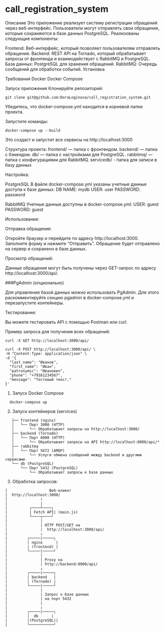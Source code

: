 # call_registration_system

Описание
Это приложение реализует систему регистрации обращений через веб-интерфейс. Пользователи могут отправлять свои обращения, которые сохраняются в базе данных PostgreSQL. Реализованы следующие компоненты:

Frontend: Веб-интерфейс, который позволяет пользователям отправлять обращения.
Backend: REST API на Tornado, который обрабатывает запросы от фронтенда и взаимодействует с RabbitMQ и PostgreSQL.
База данных: PostgreSQL для хранения обращений.
RabbitMQ: Очередь сообщений для обработки событий.
Установка

Требования
Docker
Docker Compose

Запуск приложения
Клонируйте репозиторий:
```
git clone git@github.com:DoraLoginova/call_registration_system.git

```
Убедитесь, что docker-compose.yml находится в корневой папке проекта.

Запустите команды:

```
docker-compose up --build

```
Это создаст и запустит все сервисы на http://localhost:3000

Структура проекта:
  frontend/ — папка с фронтендом.
  backend/ — папка с бэкендом.
  db/ — папка с настройками для PostgreSQL.
  rabbitmq/ — папка с конфигурациями для RabbitMQ.
  servicedb/ - папка для записи в базу данных

Настройка:

PostgreSQL
В файле docker-compose.yml указаны учетные данные доступа к базе данных:
DB NAME: mydb
USER: user
PASSWORD: password

RabbitMQ
Учетные данные доступны в docker-compose.yml:
USER: guest
PASSWORD: guest

Использование:


Отправка обращения:

Откройте браузер и перейдите по адресу http://localhost:3000.
Заполните форму и нажмите "Отправить".
Обращение будет отправлено на сервер и сохранено в базе данных.

Просмотр обращений:

Данные обращения могут быть получены через GET-запрос по адресу http://localhost:3000/api/.

###PgAdmin (опционально)

Для управления базой данных можно использовать PgAdmin. Для этого раскомментируйте секцию pgadmin в docker-compose.yml и перезапустите контейнеры.

Тестирование:

Вы можете тестировать API с помощью Postman или curl.

Пример запроса для получения всех обращений:

```
curl -X GET http://localhost:3000/api/

```

```
curl -X POST http://localhost:3000/api/ \
-H "Content-Type: application/json" \
-d '{
  "last_name": "Иванов",
  "first_name": "Иван",
  "patronymic": "Иванович",
  "phone": "+79161234567",
  "message": "Тестовый текст."
}'

```

1. Запуск Docker Compose
```
  docker-compose up
```
2. Запуск контейнеров (services)
```
   ├── frontend (nginx)
   │   └── Порт 3000 (HTTP)
   │       └── Обрабатывает запросы на http://localhost:3000/
   ├── backend (Tornado)
   │   └── Порт 8000 (HTTP)
   │       └── Обрабатывает запросы на API http://localhost:8000/api/*
   ├── rabbitmq
   │   └── Порт 5672 (AMQP)
   │       └── Услуги обмена сообщений между backend и другими сервисами
   └── db (PostgreSQL)
       └── Порт 5432 (PostgreSQL)
           └── Обрабатывает запросы к базе данных
```
3. Обработка запросов:

```
|                   Веб-клиент                     
|  http://localhost:3000/                    
|               ↑                                   
|               |                                   
|          ┌────┴────┐                              
|          | Fetch API| (main.js)                   
|          └────┬────┘                              
|               |                                   
|               | HTTP POST/GET на                 
|               |  http://localhost:3000/api/      
|               ↓                                   
|         ┌─────|─────┐                              
|         | nginx      |                              
|         | (frontend) |                              
|         └─────|─────┘                              
|               |                                   
|               | Proxy на                         
|               | http://backend:8000/api/        
|               ↓                                   
|         ┌─────|─────┐                              
|         | backend   |                              
|         | (Tornado) |                              
|         └─────|─────┘                              
|               |                                   
|               | Запрос к базе данных              
|               | на порт 5432                      
|               |                                   
|               ↓                                   
|         ┌─────|─────┐                              
|         |  db      |                              
|         |(PostgreSQL)|                            
|         └───────────┘                              

```
